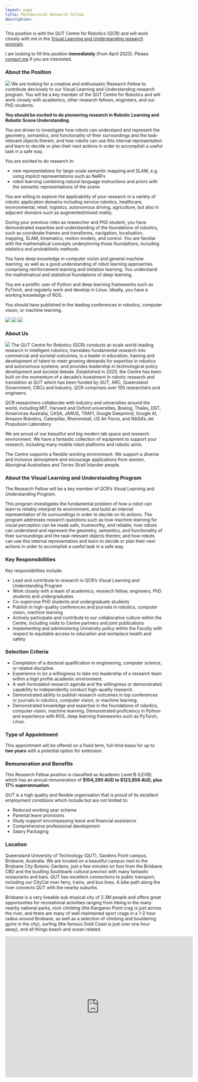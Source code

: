 ```yaml
---
layout: page
title: Postdoctoral Research Fellow
description:
---
```


<!-- ## Postdoctoral Research Fellow -->
This position is with the QUT Centre for Robotics (QCR) and will work closely with me in the [Visual Learning and Understanding research program](https://research.qut.edu.au/qcr/visual-learning-understanding-2/).

<!-- **Position advertised: 6 March 2020**. -->

I am looking to fill this position **immediately** (from April 2023). Please [contact me](https://research.qut.edu.au/qcr/people/niko-suenderhauf/) if you are interested.

<!-- **This position has been filled and is no longer available.** -->


### About the Position
<img class="col one" src="/assets/img/jobs/campus-1.jpg"/>
We are looking for a creative and enthusiastic Research Fellow to contribute decisively to our Visual Learning and Understanding research program. You will be a key member of the QUT Centre for Robotics and will work closely with academics, other research fellows, engineers, and our PhD students.

**You should be excited to do pioneering research in Robotic Learning and Robotic Scene Understanding**


 <!-- and work on novel ways a robot can reliably interpret its environment and build an internal representation of its surroundings (e.g. through semantic object-based SLAM); or how a robot could using reinforcement learning to learn comlex tasks from a semantic object-based map. -->

<!-- You are driven to investigate how machine learning for visual perception can be made safe, trustworthy, and reliable; -->

You are driven to investigate how robots can understand and represent the geometry, semantics, and functionality of their surroundings and the task-relevant objects therein; and how robots can use this internal representation and learn to decide or plan their next actions in order to accomplish a useful task in a safe way.

You are excited to do research in:
 * new representations for large-scale semantic mapping and SLAM, e.g. using implicit representations such as NeRFs
 * robot learning combining natural language instructions and priors with the semantic representations of the scene

You are willing to explore the applicability of your research in a variety of robotic application domains including service robotics, healthcare, environmental, retail, logistics, autonomous driving, agriculture, but also in adjacent domains such as augmented/mixed reality.

During your previous roles as researcher and PhD student, you have demonstrated expertise and understanding of the foundations of robotics, such as coordinate frames and transforms, navigation, localisation, mapping, SLAM, kinematics, motion models, and control. You are familiar with the mathematical concepts underpinning those foundations, including statistics and probabilistic methods.

You have deep knowledge in computer vision and general machine learning, as well as a good understanding of robot learning approaches comprising reinforcement learning and imitation learning. You understand the mathematical and statistical foundations of deep learning.

You are a prolific user of Python and deep learning frameworks such as PyTorch, and regularly work and develop in Linux. Ideally, you have a working knowledge of ROS. 

You should have published in the leading conferences in robotics, computer vision, or machine learning.


<div class="img_row">
<img class="col one" src="/assets/img/jobs/S11-1.jpg"/>
<img class="col one" src="/assets/img/jobs/S11-3.jpg"/>
<img class="col one" src="/assets/img/jobs/S11-2.jpg"/>
</div>

### About Us
<img class="col one" src="/assets/img/jobs/S11-4.jpg"/>
The QUT Centre for Robotics (QCR) conducts at-scale world-leading research in intelligent robotics; translates fundamental research into commercial and societal outcomes; is a leader in education, training and development of talent to meet growing demands for expertise in robotics and autonomous systems; and provides leadership in technological policy development and societal debate. Established in 2020, the Centre has been built on the momentum of a decade’s investment in robotic research and translation at QUT which has been funded by QUT, ARC, Queensland Government, CRCs and Industry. QCR comprises over 100 researchers and engineers.

QCR researchers collaborate with industry and universities around the world, including MIT, Harvard and Oxford universities, Boeing, Thales, DST, Airservices Australia, CASA, JARUS, TRAFI, Google Deepmind, Google AI, Amazon Robotics, Caterpillar, Rheinmetall, US Air Force, and NASA’s Jet Propulsion Laboratory.  

We are proud of our beautiful and big modern lab space and research environment. We have a fantastic collection of equipment to support your research, including many mobile robot platforms and robotic arms.

The Centre supports a flexible working environment. We support a diverse and inclusive atmosphere and encourage applications from women, Aboriginal Australians and Torres Strait Islander people.


<!-- <div class="col three caption">
      We are proud of our modern lab space and equipment.
</div> -->



### About the Visual Learning and Understanding Program
The Research Fellow will be a key member of QCR’s Visual Learning and Understanding Program.

This program investigates the fundamental problem of how a robot can learn to reliably interpret its environment, and build an internal representation of its surroundings in order to decide on its actions. The program addresses research questions such as how machine learning for visual perception can be made safe, trustworthy, and reliable; how robots can understand and represent the geometry, semantics, and functionality of their surroundings and the task-relevant objects therein; and how robots can use this internal representation and learn to decide or plan their next actions in order to accomplish a useful task in a safe way.

### Key Responsibilities
Key responsibilities include:
* Lead and contribute to research in QCR’s Visual Learning and Understanding Program
* Work closely with a team of academics, research fellow, engineers, PhD students and undergraduates
* Co-supervise PhD students and undergraduate students
* Publish in high-quality conferences and journals in robotics, computer vision, machine learning
* Actively participate and contribute to our collaborative culture within the Centre, including visits to Centre partners and joint publications
* Implementing and administering University policy within the Faculty with respect to equitable access to education and workplace health and safety

### Selection Criteria
 * Completion of a doctoral qualification in engineering, computer science, or related discipline.
 * Experience in (or a willingness to take on) leadership of a research team within a high profile academic environment.
 * A well-formulated research agenda and the willingness or demonstrated capability to independently conduct high-quality research.
 * Demonstrated ability to publish research outcomes in top conferences or journals in robotics, computer vision, or machine learning.
 * Demonstrated knowledge and expertise in the foundations of robotics, computer vision, machine learning. Demonstrated proficiency in Python and experience with ROS, deep learning frameworks such as PyTorch, Linux.


### Type of Appointment
This appointment will be offered on a fixed term, full-time basis for up to **two years** with a potential option for extension.

### Remuneration and Benefits
This Research Fellow position is classified as Academic Level B (LEVB) which has an annual remuneration of **$104,290 AUD to $123,858 AUD, plus 17% superannuation**.

QUT is a high quality and flexible organisation that is proud of its excellent employment conditions which include but are not limited to:
 * Reduced working year scheme
 * Parental leave provisions
 * Study support encompassing leave and financial assistance
 * Comprehensive professional development
 * Salary Packaging

### Location
Queensland University of Technology (QUT), Gardens Point campus, Brisbane, Australia.
We are located on a beautiful campus next to the Brisbane City Botanic Gardens, just a few minutes on foot from the Brisbane CBD and the bustling Southbank cultural precinct with many fantastic restaurants and bars. QUT has excellent connections to public transport, including our CityCat river ferry, trains, and bus lines. A bike path along the river connects QUT with the nearby suburbs.

Brisbane is a very liveable sub-tropical city of 2.3M people and offers great opportunities for recreational activities ranging from hiking in the many nearby national parks, rock climbing (the Kangaroo Point crag is just across the river, and there are many of well-maintained sport crags in a 1-2 hour radius around Brisbane, as well as a selection of climbing and bouldering gyms in the city), surfing (the famous Gold Coast is just over one hour away), and all things beach and ocean related.


<iframe src="https://www.google.com/maps/embed?pb=!1m14!1m12!1m3!1d2906.049913465745!2d153.02894556592284!3d-27.47748600138352!2m3!1f0!2f0!3f0!3m2!1i1024!2i768!4f13.1!5e1!3m2!1sen!2sau!4v1583472988458!5m2!1sen!2sau" width="600" height="450" frameborder="0" style="border:0;" allowfullscreen=""></iframe>
